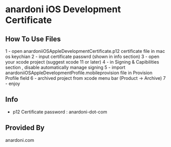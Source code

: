 # anardoni iOS Development Certificate

## How To Use Files

1 - open anardoniiOSAppleDevelopmentCertificate.p12 certificate file in mac os keychian
2 - input certificate passwrd (shown in info section)
3 - open your xcode project (suggest xcode 11 or later)
4 - in Signing & Capibilities section , disable automatically manage signing
5 - import anardoniiOSAppleDevelopmentProfile.mobileprovision file in Provision Profile field
6 - archived project from xcode menu bar (Product -> Archive)
7 - enjoy

## Info

- p12 Certificate password : anardoni-dot-com

## Provided By

anardoni.com
